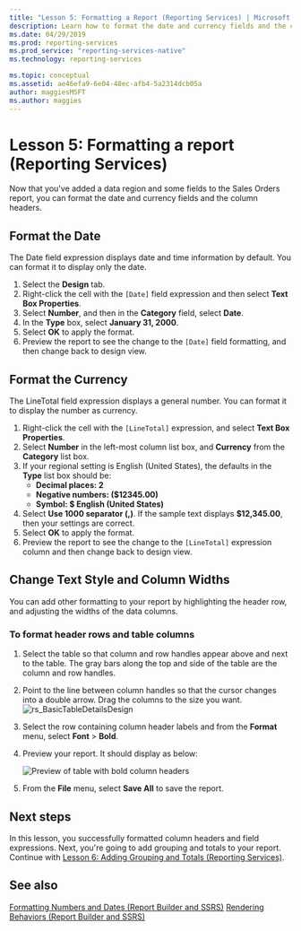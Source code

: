 ```yaml
---
title: "Lesson 5: Formatting a Report (Reporting Services) | Microsoft Docs"
description: Learn how to format the date and currency fields and the column headers after you've added a data region and some fields to the Sales Orders report.
ms.date: 04/29/2019
ms.prod: reporting-services
ms.prod_service: "reporting-services-native"
ms.technology: reporting-services

ms.topic: conceptual
ms.assetid: ae46efa9-6e04-48ec-afb4-5a2314dcb05a
author: maggiesMSFT
ms.author: maggies
---
```

# Lesson 5: Formatting a report (Reporting Services)

Now that you've added a data region and some fields to the Sales Orders report, you can format the date and currency fields and the column headers.

## <a name="bkmk_format_date"></a>Format the Date

The Date field expression displays date and time information by default. You can format it to display only the date.

1. Select the **Design** tab.
2. Right-click the cell with the `[Date]` field expression and then select **Text Box Properties**.
3. Select **Number**, and then in the **Category** field, select **Date**.
4. In the **Type** box, select **January 31, 2000**.
5. Select **OK** to apply the format.
6. Preview the report to see the change to the `[Date]` field formatting, and then change back to design view.

## <a name="bkmk_format_currency"></a>Format the Currency

The LineTotal field expression displays a general number. You can format it to display the number as currency.

1. Right-click the cell with the `[LineTotal]` expression, and select **Text Box Properties**.
2. Select **Number** in the left-most column list box, and **Currency** from the **Category** list box.
3. If your regional setting is English (United States), the defaults in the **Type** list box should be:
    - **Decimal places: 2**
    - **Negative numbers: ($12345.00)**
    - **Symbol: $ English (United States)**
4. Select **Use 1000 separator (,)**. If the sample text displays **$12,345.00**, then your settings are correct.
5. Select **OK** to apply the format.
6. Preview the report to see the change to the `[LineTotal]` expression column and then change back to design view.  

## <a name="bkmk_change_textstyle"></a>Change Text Style and Column Widths

You can add other formatting to your report by highlighting the header row, and adjusting the widths of the data columns.

### To format header rows and table columns

1. Select the table so that column and row handles appear above and next to the table. The gray bars along the top and side of the table are the column and row handles.

2. Point to the line between column handles so that the cursor changes into a double arrow. Drag the columns to the size you want.
    ![rs_BasicTableDetailsDesign](media/rs-basictabledetailsdesign.png)

3. Select the row containing column header labels and from the **Format** menu, select **Font** > **Bold**.

4. Preview your report. It should display as below:

    ![Preview of table with bold column headers](media/rs-basictabledetailsformattedpreview.png "Preview of table with bold column headers")  

5. From the **File** menu, select **Save All** to save the report.

## Next steps

In this lesson, you successfully formatted column headers and field expressions. Next, you're going to add grouping and totals to your report. Continue with [Lesson 6: Adding Grouping and Totals &#40;Reporting Services&#41;](lesson-6-adding-grouping-and-totals-reporting-services.md).

## See also

[Formatting Numbers and Dates &#40;Report Builder and SSRS&#41;](report-design/formatting-numbers-and-dates-report-builder-and-ssrs.md)
[Rendering Behaviors &#40;Report Builder  and SSRS&#41;](report-design/rendering-behaviors-report-builder-and-ssrs.md)
